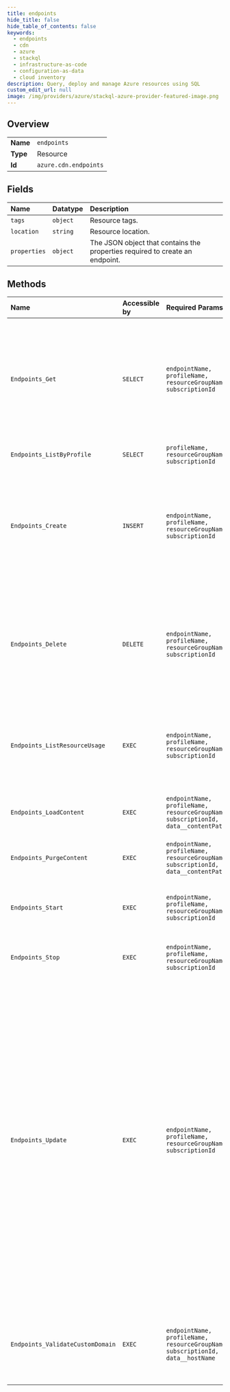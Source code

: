 ```yaml
---
title: endpoints
hide_title: false
hide_table_of_contents: false
keywords:
  - endpoints
  - cdn
  - azure    
  - stackql
  - infrastructure-as-code
  - configuration-as-data
  - cloud inventory
description: Query, deploy and manage Azure resources using SQL
custom_edit_url: null
image: /img/providers/azure/stackql-azure-provider-featured-image.png
---
```

  
    

## Overview
<table><tbody>
<tr><td><b>Name</b></td><td><code>endpoints</code></td></tr>
<tr><td><b>Type</b></td><td>Resource</td></tr>
<tr><td><b>Id</b></td><td><code>azure.cdn.endpoints</code></td></tr>
</tbody></table>

## Fields
| Name | Datatype | Description |
|:-----|:---------|:------------|
| `tags` | `object` | Resource tags. |
| `location` | `string` | Resource location. |
| `properties` | `object` | The JSON object that contains the properties required to create an endpoint. |
## Methods
| Name | Accessible by | Required Params | Description |
|:-----|:--------------|:----------------|:------------|
| `Endpoints_Get` | `SELECT` | `endpointName, profileName, resourceGroupName, subscriptionId` | Gets an existing CDN endpoint with the specified endpoint name under the specified subscription, resource group and profile. |
| `Endpoints_ListByProfile` | `SELECT` | `profileName, resourceGroupName, subscriptionId` | Lists existing CDN endpoints. |
| `Endpoints_Create` | `INSERT` | `endpointName, profileName, resourceGroupName, subscriptionId` | Creates a new CDN endpoint with the specified endpoint name under the specified subscription, resource group and profile. |
| `Endpoints_Delete` | `DELETE` | `endpointName, profileName, resourceGroupName, subscriptionId` | Deletes an existing CDN endpoint with the specified endpoint name under the specified subscription, resource group and profile. |
| `Endpoints_ListResourceUsage` | `EXEC` | `endpointName, profileName, resourceGroupName, subscriptionId` | Checks the quota and usage of geo filters and custom domains under the given endpoint. |
| `Endpoints_LoadContent` | `EXEC` | `endpointName, profileName, resourceGroupName, subscriptionId, data__contentPaths` | Pre-loads a content to CDN. Available for Verizon Profiles. |
| `Endpoints_PurgeContent` | `EXEC` | `endpointName, profileName, resourceGroupName, subscriptionId, data__contentPaths` | Removes a content from CDN. |
| `Endpoints_Start` | `EXEC` | `endpointName, profileName, resourceGroupName, subscriptionId` | Starts an existing CDN endpoint that is on a stopped state. |
| `Endpoints_Stop` | `EXEC` | `endpointName, profileName, resourceGroupName, subscriptionId` | Stops an existing running CDN endpoint. |
| `Endpoints_Update` | `EXEC` | `endpointName, profileName, resourceGroupName, subscriptionId` | Updates an existing CDN endpoint with the specified endpoint name under the specified subscription, resource group and profile. Only tags can be updated after creating an endpoint. To update origins, use the Update Origin operation. To update origin groups, use the Update Origin group operation. To update custom domains, use the Update Custom Domain operation. |
| `Endpoints_ValidateCustomDomain` | `EXEC` | `endpointName, profileName, resourceGroupName, subscriptionId, data__hostName` | Validates the custom domain mapping to ensure it maps to the correct CDN endpoint in DNS. |
